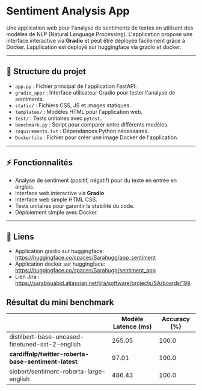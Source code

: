 # Sentiment Analysis App

Une application web pour l'analyse de sentiments de textes en utilisant des modèles de NLP (Natural Language Processing). L'application propose une interface interactive via **Gradio** et peut être déployée facilement grâce à Docker.
Lapplication est deployé sur huggingface via gradio et docker.

---

## 📂 Structure du projet

- `app.py` : Fichier principal de l'application FastAPI.
- `gradio_app/` : Interface utilisateur Gradio pour tester l'analyse de sentiments.
- `static/` : Fichiers CSS, JS et images statiques.
- `templates/` : Modèles HTML pour l'application web.
- `test/` : Tests unitaires avec `pytest`.
- `benchmark.py` : Script pour comparer entre différents modèles.
- `requirements.txt` : Dépendances Python nécessaires.
- `Dockerfile` : Fichier pour créer une image Docker de l'application.

---

## ⚡ Fonctionnalités

- Analyse de sentiment (positif, négatif) pour du texte en entrée en anglais.
- Interface web interactive via **Gradio**.
- Interface web simple HTML CSS.
- Tests unitaires pour garantir la stabilité du code.
- Déploiement simple avec Docker.

---

## 🚀 Liens

- Application gradio sur huggingface: https://huggingface.co/spaces/Sarahugg/app_sentiment
- Application docker sur huggingface: https://huggingface.co/spaces/Sarahugg/sentiment_app
- Lien Jira                         : https://sarabouabid.atlassian.net/jira/software/projects/SA/boards/199 

## Résultat du mini benchmark

|                                                       |Modèle  Latence (ms)       |Accuracy (%)
|-------------------------------------------------------|---------------------------|--------------
|distilbert-base-uncased-finetuned-sst-2-english        |265.05                     |100.0
|**cardiffnlp/twitter-roberta-base-sentiment-latest**   |97.01                      |100.0
|         siebert/sentiment-roberta-large-english       |486.43                     |100.0